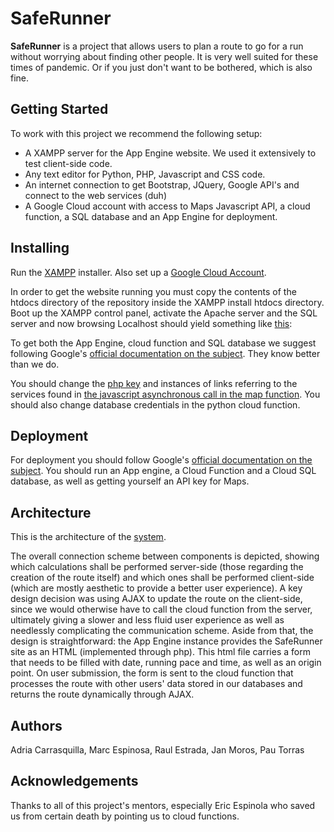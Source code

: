 # SafeRunner

__SafeRunner__ is a project that allows users to plan a route to go for a run without worrying about finding other people. It is very well suited for these times of pandemic. Or if you just don't want to be bothered, which is also fine.

## Getting Started

To work with this project we recommend the following setup:

- A XAMPP server for the App Engine website. We used it extensively to test client-side code.
- Any text editor for Python, PHP, Javascript and CSS code.
- An internet connection to get Bootstrap, JQuery, Google API's and connect to the web services (duh)
- A Google Cloud account with access to Maps Javascript API, a cloud function, a SQL database and an App Engine for deployment.

## Installing

Run the [XAMPP](https://www.apachefriends.org/download.html) installer. Also set up a [Google Cloud Account](https://cloud.google.com/).

In order to get the website running you must copy the contents of the htdocs directory of the repository inside the XAMPP install htdocs directory. Boot up the XAMPP control panel, activate the Apache server and the SQL server and now browsing Localhost should yield something like [this](img/SafeRunnerPage.jpg):

To get both the App Engine, cloud function and SQL database we suggest following Google's [official documentation on the subject](https://cloud.google.com/docs). They know better than we do.

You should change the [php key](htdocs/www/secret/key.php) and instances of links referring to the services found in [the javascript asynchronous call in the map function](htdocs/www/js/map.js). You should also change database credentials in the python cloud function.

## Deployment

For deployment you should follow Google's [official documentation on the subject](https://cloud.google.com/docs). You should run an App engine, a Cloud Function and a Cloud SQL database, as well as getting yourself an API key for Maps.

## Architecture

This is the architecture of the [system](img/Esquema.jpg).


The overall connection scheme between components is depicted, showing which calculations shall be performed server-side (those regarding the creation of the route itself) and which ones shall be performed client-side (which are mostly aesthetic to provide a better user experience). A key design decision was using AJAX to update the route on the client-side, since we would otherwise have to call the cloud function from the server, ultimately giving a slower and less fluid user experience as well as needlessly complicating the communication scheme. Aside from that, the design is straightforward: the App Engine instance provides the SafeRunner site as an HTML (implemented through php). This html file carries a form that needs to be filled with date, running pace and time, as well as an origin point. On user submission, the form is sent to the cloud function that processes the route with other users' data stored in our databases and returns the route dynamically through AJAX.

## Authors

Adria Carrasquilla, Marc Espinosa, Raul Estrada, Jan Moros, Pau Torras

## Acknowledgements

Thanks to all of this project's mentors, especially Eric Espinola who saved us from certain death by pointing us to cloud functions.